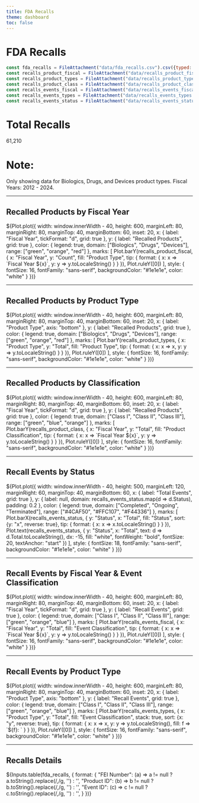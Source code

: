 ```yaml
---
title: FDA Recalls
theme: dashboard
toc: false
---
```


# FDA Recalls

<!-- Load and transform the data -->

```js
const fda_recalls = FileAttachment("data/fda_recalls.csv").csv({typed: true});
const recalls_product_fiscal = FileAttachment("data/recalls_product_fiscal.csv").csv({typed: true});
const recalls_product_types = FileAttachment("data/recalls_product_types.csv").csv({typed: true});
const recalls_product_class = FileAttachment("data/recalls_product_class.csv").csv({typed: true});
const recalls_events_fiscal = FileAttachment("data/recalls_events_fiscal.csv").csv({typed: true});
const recalls_events_types = FileAttachment("data/recalls_events_types.csv").csv({typed: true});
const recalls_events_status = FileAttachment("data/recalls_events_status.csv").csv({typed: true});
```

<div class="grid grid-cols-3">
  <div class="card"><h1>Total Recalls</h1>61,210</div>
  <div class="card">
    <h1>Note:</h1> Only showing data for Biologics, Drugs, and Devices product types. Fiscal Years: 2012 - 2024.
  </div>
</div>

---

## Recalled Products by Fiscal Year

<div class="card">
  ${Plot.plot({
  width: window.innerWidth - 40,
  height: 600,
  marginLeft: 80,
  marginRight: 80,
  marginTop: 40,
  marginBottom: 60,
  inset: 20,
  x: {
    label: "Fiscal Year",
    tickFormat: "d",
    grid: true
  },
  y: {
    label: "Recalled Products",
    grid: true
  },
  color: {
    legend: true,
    domain: ["Biologics", "Drugs", "Devices"],
    range: ["green", "orange", "red"]
  },
  marks: [
    Plot.barY(recalls_product_fiscal, {
      x: "Fiscal Year", 
      y: "Count", 
      fill: "Product Type", 
      tip: {
        format: {
          x: x => `Fiscal Year ${x}`,
          y: y => y.toLocaleString()
        }
      }
    }),
    Plot.ruleY([0])
  ],
  style: {
    fontSize: 16,
    fontFamily: "sans-serif",
    backgroundColor: "#1e1e1e",
    color: "white"
  }
})}
</div>

---

## Recalled Products by Product Type

<div class="card">
  ${Plot.plot({
  width: window.innerWidth - 40,
  height: 600,
  marginLeft: 80,
  marginRight: 80,
  marginTop: 40,
  marginBottom: 60,
  inset: 20,
  x: {
    label: "Product Type",
    axis: "bottom"
  },
  y: {
    label: "Recalled Products",
    grid: true
  },
  color: {
    legend: true,
    domain: ["Biologics", "Drugs", "Devices"],
    range: ["green", "orange", "red"]
  },
  marks: [
    Plot.barY(recalls_product_types, {
      x: "Product Type", 
      y: "Total", 
      fill: "Product Type", 
      tip: {
        format: {
          x: x => x,
          y: y => y.toLocaleString()
        }
      }
    }),
    Plot.ruleY([0])
  ],
  style: {
    fontSize: 16,
    fontFamily: "sans-serif",
    backgroundColor: "#1e1e1e",
    color: "white"
  }
})}
</div>

---

## Recalled Products by Classification

<div class="card">
  ${Plot.plot({
  width: window.innerWidth - 40,
  height: 600,
  marginLeft: 80,
  marginRight: 80,
  marginTop: 40,
  marginBottom: 60,
  inset: 20,
  x: {
    label: "Fiscal Year",
    tickFormat: "d",
    grid: true
  },
  y: {
    label: "Recalled Products",
    grid: true
  },
  color: {
    legend: true,
    domain: ["Class I", "Class II", "Class III"],
    range: ["green", "blue", "orange"]
  },
  marks: [
    Plot.barY(recalls_product_class, {
      x: "Fiscal Year", 
      y: "Total", 
      fill: "Product Classification", 
      tip: {
        format: {
          x: x => `Fiscal Year ${x}`,
          y: y => y.toLocaleString()
        }
      }
    }),
    Plot.ruleY([0])
  ],
  style: {
    fontSize: 16,
    fontFamily: "sans-serif",
    backgroundColor: "#1e1e1e",
    color: "white"
  }
})}
</div>

---

## Recall Events by Status

<div class="card">
  ${Plot.plot({
    width: window.innerWidth - 40,
    height: 500,
    marginLeft: 120,
    marginRight: 60,
    marginTop: 40,
    marginBottom: 60,
    x: {
      label: "Total Events",
      grid: true
    },
    y: {
      label: null,
      domain: recalls_events_status.map(d => d.Status),
      padding: 0.2
    },
    color: {
      legend: true,
      domain: ["Completed", "Ongoing", "Terminated"],
      range: ["#4CAF50", "#FFC107", "#F44336"]
    },
    marks: [
      Plot.barX(recalls_events_status, {
        y: "Status",
        x: "Total",
        fill: "Status",
        sort: {y: "x", reverse: true},
        tip: {
          format: {
            x: x => x.toLocaleString()
          }
        }
      }),
      Plot.text(recalls_events_status, {
        y: "Status",
        x: "Total",
        text: d => d.Total.toLocaleString(),
        dx: -15,
        fill: "white",
        fontWeight: "bold",
        fontSize: 20,
        textAnchor: "start"
      })
    ],
    style: {
      fontSize: 18,
      fontFamily: "sans-serif",
      backgroundColor: "#1e1e1e",
      color: "white"
    }
  })}
</div>

---

## Recall Events by Fiscal Year & Event Classification

<div class="card">
  ${Plot.plot({
  width: window.innerWidth - 40,
  height: 600,
  marginLeft: 80,
  marginRight: 80,
  marginTop: 40,
  marginBottom: 60,
  inset: 20,
  x: {
    label: "Fiscal Year",
    tickFormat: "d",
    grid: true
  },
  y: {
    label: "Recall Events",
    grid: true
  },
  color: {
    legend: true,
    domain: ["Class I", "Class II", "Class III"],
    range: ["green", "orange", "blue"]
  },
  marks: [
    Plot.barY(recalls_events_fiscal, {
      x: "Fiscal Year", 
      y: "Total", 
      fill: "Event Classification", 
      tip: {
        format: {
          x: x => `Fiscal Year ${x}`,
          y: y => y.toLocaleString()
        }
      }
    }),
    Plot.ruleY([0])
  ],
  style: {
    fontSize: 16,
    fontFamily: "sans-serif",
    backgroundColor: "#1e1e1e",
    color: "white"
  }
})}
</div>

---

## Recall Events by Product Type

<div class="card">
  ${Plot.plot({
  width: window.innerWidth - 40,
  height: 600,
  marginLeft: 80,
  marginRight: 80,
  marginTop: 40,
  marginBottom: 60,
  inset: 20,
  x: {
    label: "Product Type",
    axis: "bottom"
  },
  y: {
    label: "Recall Events",
    grid: true
  },
  color: {
    legend: true,
    domain: ["Class I", "Class II", "Class III"],
    range: ["green", "orange", "blue"]
  },
  marks: [
    Plot.barY(recalls_events_types, {
      x: "Product Type", 
      y: "Total", 
      fill: "Event Classification",
      stack: true,
      sort: {x: "y", reverse: true},
      tip: {
        format: {
          x: x => x,
          y: y => y.toLocaleString(),
          fill: f => `${f}: `
        }
      }
    }),
    Plot.ruleY([0])
  ],
  style: {
    fontSize: 16,
    fontFamily: "sans-serif",
    backgroundColor: "#1e1e1e",
    color: "white"
  }
})}
</div>

---

## Recalls Details
<div class="card">
  ${Inputs.table(fda_recalls, {
    format: {
      "FEI Number": (a) => a != null ? a.toString().replace(/,/g, '') : '',
      "Product ID": (b) => b != null ? b.toString().replace(/,/g, '') : '',
      "Event ID": (c) => c != null ? c.toString().replace(/,/g, '') : '',
    }
  })}
</div>

